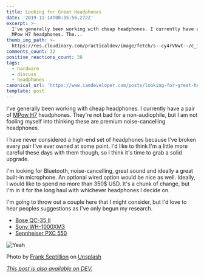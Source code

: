 ```yaml
---
title: Looking for Great Headphones
date: '2019-11-14T00:35:56.272Z'
excerpt: >-
  I've generally been working with cheap headphones. I currently have a pair of
  MPow H7 headphones. The...
thumb_img_path: >-
  https://res.cloudinary.com/practicaldev/image/fetch/s--cy4rVNwt--/c_imagga_scale,f_auto,fl_progressive,h_420,q_auto,w_1000/https://thepracticaldev.s3.amazonaws.com/i/k9e77sw6miueiw7nfl71.jpg
comments_count: 32
positive_reactions_count: 38
tags:
  - hardware
  - discuss
  - headphones
canonical_url: 'https://www.iamdeveloper.com/posts/looking-for-great-headphones-10pl/'
template: post
---
```


I've generally been working with cheap headphones. I currently have a pair of [MPow H7](https://www.amazon.com/Mpow-Headphones-Comfortable-Rechargeable-Microphone/dp/B07C48ZYXR) headphones. They're not bad for a non-audiophile, but I am not fooling myself into thinking these are premium noise-cancelling headphones.

I have never considered a high-end set of headphones because I've broken every pair I've ever owned at some point. I'd like to think I'm a little more careful these days with them though, so I think it's time to grab a solid upgrade.

I'm looking for Bluetooth, noise-cancelling, great sound and ideally a great built-in microphone. An optional wired option would be nice as well. Ideally, I would like to spend no more than 350\$ USD. It's a chunk of change, but I'm in it for the long haul with whichever headphones I decide on.

I'm going to throw out a couple here that I might consider, but I'd love to hear peoples suggestions as I've only begun my research.

- [Bose QC-35 II](https://www.bose.ca/en_ca/products/headphones/over_ear_headphones/quietcomfort-35-wireless-ii.html)
- [Sony WH-1000XM3](https://www.amazon.ca/Sony-WH1000XM3-Canceling-Headphones-WH-1000XM3/dp/B07G4MNFS1)
- [Sennheiser PXC 550](https://www.amazon.ca/Sennheiser-PXC-550-Wireless-Cancelling/dp/B01E3XLNA0/)

![Yeah](https://media.giphy.com/media/zOdOzXm2UvdXW/giphy.gif)

Photo by [Frank Septillion](https://unsplash.com/@septillion?utm_source=unsplash&utm_medium=referral&utm_content=creditCopyText) on [Unsplash](https://unsplash.com/s/photos/headphones?utm_source=unsplash&utm_medium=referral&utm_content=creditCopyText)

_[This post is also available on DEV.](https://dev.to/nickytonline/looking-for-great-headphones-10pl)_

<script>
const parent = document.getElementsByTagName('head')[0];
const script = document.createElement('script');
script.type = 'text/javascript';
script.src = 'https://cdnjs.cloudflare.com/ajax/libs/iframe-resizer/4.1.1/iframeResizer.min.js';
script.charset = 'utf-8';
script.onload = function() {
    window.iFrameResize({}, '.liquidTag');
};
parent.appendChild(script);
</script>
